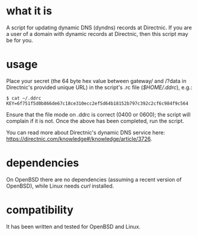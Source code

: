 # what it is
A script for updating dynamic DNS (dyndns) records at Directnic. If you are a user of a domain with dynamic records at Directnic, then this script may be for you.

# usage
Place your secret (the 64 byte hex value between gateway/ and /?data in Directnic's provided unique URL) in the script's .rc file (_$HOME/.ddrc_), e.g.:
```
$ cat ~/.ddrc
KEY=6f751f5d0b866de67c18ce310ecc2ef5d64b18152b797c392c2cf6c984f9c564
```

Ensure that the file mode on .ddrc is correct (0400 or 0600); the script will complain if it is not. Once the above has been completed, run the script.

You can read more about Directnic's dynamic DNS service here: https://directnic.com/knowledge#/knowledge/article/3726.

# dependencies
On OpenBSD there are no dependencies (assuming a recent version of OpenBSD), while Linux needs _curl_ installed.

# compatibility
It has been written and tested for OpenBSD and Linux.